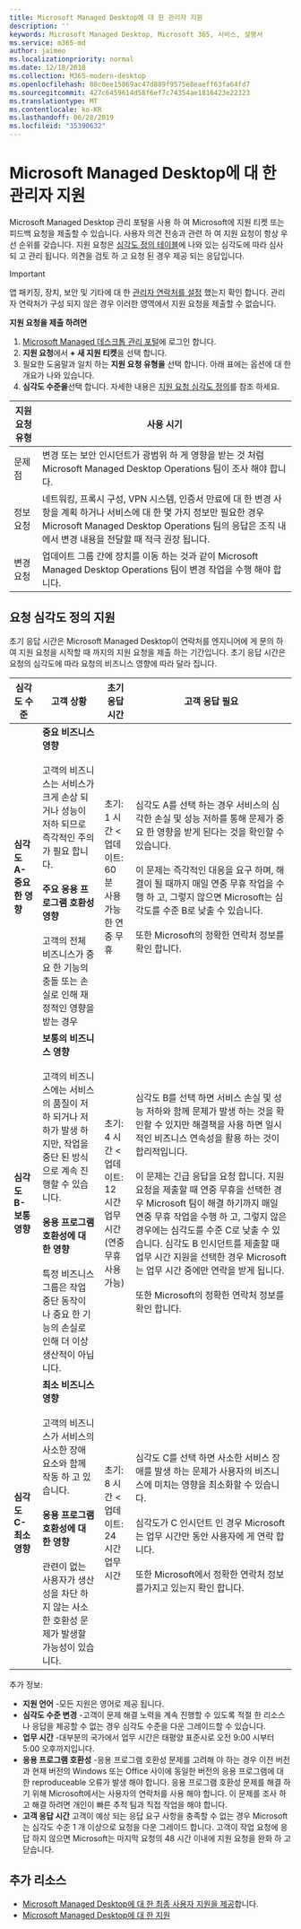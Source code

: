 ```yaml
---
title: Microsoft Managed Desktop에 대 한 관리자 지원
description: ''
keywords: Microsoft Managed Desktop, Microsoft 365, 서비스, 설명서
ms.service: m365-md
author: jaimeo
ms.localizationpriority: normal
ms.date: 12/18/2018
ms.collection: M365-modern-desktop
ms.openlocfilehash: 08c0ee15869ac47d889f9575e8eaeff63fa64fd7
ms.sourcegitcommit: 427c6459614d58f6ef7c74354ae1816423e22323
ms.translationtype: MT
ms.contentlocale: ko-KR
ms.lasthandoff: 06/28/2019
ms.locfileid: "35390632"
---
```

# <a name="admin-support-for-microsoft-managed-desktop"></a>Microsoft Managed Desktop에 대 한 관리자 지원

Microsoft Managed Desktop 관리 포털을 사용 하 여 Microsoft에 지원 티켓 또는 피드백 요청을 제출할 수 있습니다. 사용자 의견 전송과 관련 하 여 지원 요청이 항상 우선 순위를 갖습니다. 지원 요청은 [심각도 정의 테이블](#sev)에 나와 있는 심각도에 따라 심사 되 고 관리 됩니다. 의견을 검토 하 고 요청 된 경우 제공 되는 응답입니다. 

>[!IMPORTANT]
>앱 패키징, 장치, 보안 및 기타에 대 한 [관리자 연락처를 설정](../get-started/add-admin-contacts.md) 했는지 확인 합니다. 관리자 연락처가 구성 되지 않은 경우 이러한 영역에서 지원 요청을 제출할 수 없습니다.

**지원 요청을 제출 하려면**
1. [Microsoft Managed 데스크톱 관리 포털](http://aka.ms/mwaasportal)에 로그인 합니다. 
2. **지원 요청**에서 **+ 새 지원 티켓**을 선택 합니다.
3. 필요한 도움말과 일치 하는 **지원 요청 유형을** 선택 합니다. 아래 표에는 옵션에 대 한 개요가 나와 있습니다. 
4. **심각도 수준을**선택 합니다. 자세한 내용은 [지원 요청 심각도 정의](#sev)를 참조 하세요. 

지원 요청 유형 | 사용 시기
--- | ---
문제점 | 변경 또는 보안 인시던트가 광범위 하 게 영향을 받는 것 처럼 Microsoft Managed Desktop Operations 팀이 조사 해야 합니다.
정보 요청 | 네트워킹, 프록시 구성, VPN 시스템, 인증서 만료에 대 한 변경 사항을 계획 하거나 서비스에 대 한 몇 가지 정보만 필요한 경우 Microsoft Managed Desktop Operations 팀의 응답은 조직 내에서 변경 내용을 전달할 때 적극 권장 됩니다.
변경 요청 | 업데이트 그룹 간에 장치를 이동 하는 것과 같이 Microsoft Managed Desktop Operations 팀이 변경 작업을 수행 해야 합니다.

<span id="sev" />

## <a name="support-request-severity-definitions"></a>요청 심각도 정의 지원

초기 응답 시간은 Microsoft Managed Desktop이 연락처를 엔지니어에 게 문의 하 여 지원 요청을 시작할 때 까지의 지원 요청을 제출 하는 기간입니다. 초기 응답 시간은 요청의 심각도에 따라 요청의 비즈니스 영향에 따라 달라 집니다.

심각도 수준  | 고객 상황 |  초기 응답 시간   | 고객 응답 필요
--- | --- | --- | ---
**심각도 A-중요 한 영향** |  **중요 비즈니스 영향**<br><br>고객의 비즈니스는 서비스가 크게 손상 되거나 성능이 저하 되므로 즉각적인 주의가 필요 합니다.<br><br>**주요 응용 프로그램 호환성 영향**<br><br>고객의 전체 비즈니스가 중요 한 기능의 충돌 또는 손실로 인해 재정적인 영향을 받는 경우 | 초기: 1 시간 <<br>업데이트: 60 분<br>사용 가능한 연중 무휴 | 심각도 A를 선택 하는 경우 서비스의 심각한 손실 및 성능 저하를 통해 문제가 중요 한 영향을 받게 된다는 것을 확인할 수 있습니다. <br><br>이 문제는 즉각적인 대응을 요구 하며, 해결이 될 때까지 매일 연중 무휴 작업을 수행 하 고, 그렇지 않으면 Microsoft는 심각도를 수준 B로 낮출 수 있습니다.<br><br> 또한 Microsoft의 정확한 연락처 정보를 확인 합니다. 
**심각도 B-보통 영향** |  **보통의 비즈니스 영향**<br><br>고객의 비즈니스에는 서비스의 품질이 저하 되거나 저하가 발생 하지만, 작업을 중단 된 방식으로 계속 진행할 수 있습니다.<br><br>**응용 프로그램 호환성에 대 한 영향**<br><br>특정 비즈니스 그룹은 작업 중단 동작이 나 중요 한 기능의 손실로 인해 더 이상 생산적이 아닙니다. |  초기: 4 시간 <<br>업데이트: 12 시간<br>업무 시간 (연중 무휴 사용 가능) | 심각도 B를 선택 하면 서비스 손실 및 성능 저하와 함께 문제가 발생 하는 것을 확인할 수 있지만 해결책을 사용 하면 일시적인 비즈니스 연속성을 활용 하는 것이 합리적입니다. <br><br>이 문제는 긴급 응답을 요청 합니다. 지원 요청을 제출할 때 연중 무휴을 선택한 경우 Microsoft 팀이 해결 하기까지 매일 연중 무휴 작업을 수행 하 고, 그렇지 않은 경우에는 심각도를 수준 C로 낮출 수 있습니다. 심각도 B 인시던트를 제출할 때 업무 시간 지원을 선택한 경우 Microsoft는 업무 시간 중에만 연락을 받게 됩니다.<br><br>또한 Microsoft의 정확한 연락처 정보를 확인 합니다.
**심각도 C-최소 영향** |   **최소 비즈니스 영향**<br><br> 고객의 비즈니스가 서비스의 사소한 장애 요소와 함께 작동 하 고 있습니다.<br><br>**응용 프로그램 호환성에 대 한 영향**<br><br>관련이 없는 사용자가 생산성을 차단 하지 않는 사소한 호환성 문제가 발생할 가능성이 있습니다. |    초기: 8 시간 <<br>업데이트: 24 시간<br>업무 시간  | 심각도 C를 선택 하면 사소한 서비스 장애를 발생 하는 문제가 사용자의 비즈니스에 미치는 영향을 최소화할 수 있습니다.<br><br>심각도가 C 인시던트 인 경우 Microsoft는 업무 시간만 동안 사용자에 게 연락 합니다.<br><br>또한 Microsoft에서 정확한 연락처 정보를가지고 있는지 확인 합니다.

추가 정보:
- **지원 언어** -모든 지원은 영어로 제공 됩니다.
- **심각도 수준 변경** -고객이 문제 해결 노력을 계속 진행할 수 있도록 적절 한 리소스나 응답을 제공할 수 없는 경우 심각도 수준을 다운 그레이드할 수 있습니다. 
- **업무 시간** -대부분의 국가에서 업무 시간은 태평양 표준시로 오전 9:00 시부터 5:00 오후까지입니다.
- **응용 프로그램 호환성** -응용 프로그램 호환성 문제를 고려해 야 하는 경우 이전 버전과 현재 버전의 Windows 또는 Office 사이에 동일한 버전의 응용 프로그램에 대 한 reproduceable 오류가 발생 해야 합니다. 응용 프로그램 호환성 문제를 해결 하기 위해 Microsoft에서는 사용자의 연락처를 사용 해야 합니다. 이 문제를 조사 하 고 해결 하려면 개인이 빠른 추적 팀과 직접 작업을 해야 합니다.
- **고객 응답 시간** 고객이 예상 되는 응답 요구 사항을 충족할 수 없는 경우 Microsoft는 심각도 수준 1 개 이상으로 요청을 다운 그레이드 합니다. 고객이 작업 요청에 응답 하지 않으면 Microsoft는 마지막 요청의 48 시간 이내에 지원 요청을 완화 하 고 닫습니다.
 

## <a name="additional-resources"></a>추가 리소스
- [Microsoft Managed Desktop에 대 한 최종 사용자 지원을 제공](end-user-support.md)합니다. 
- [Microsoft Managed Desktop에 대 한 지원](../service-description/support.md) 
